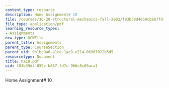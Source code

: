 ```yaml
---
content_type: resource
description: Home Assignment# 10
file: /courses/16-20-structural-mechanics-fall-2002/f83b39d4059cb867fd7c966c8c69aca1_ha10.pdf
file_type: application/pdf
learning_resource_types:
- Assignments
ocw_type: OCWFile
parent_title: Assignments
parent_type: CourseSection
parent_uid: 9b1bc9a6-a1ce-1ac9-e214-06367022b5d5
resourcetype: Document
title: ha10.pdf
uid: f83b39d4-059c-b867-fd7c-966c8c69aca1
---
```

Home Assignment# 10

